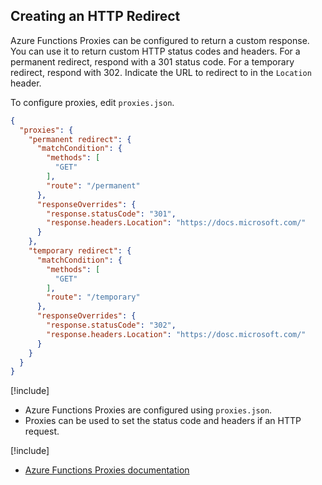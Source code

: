 ## Creating an HTTP Redirect

Azure Functions Proxies can be configured to return a custom response. You can use it to return custom HTTP status codes and headers. For a permanent redirect, respond with a 301 status code. For a temporary redirect, respond with 302. Indicate the URL to redirect to in the `Location` header.

To configure proxies, edit `proxies.json`.

```json
{
  "proxies": {
    "permanent redirect": {
      "matchCondition": {
        "methods": [
          "GET"
        ],
        "route": "/permanent"
      },
      "responseOverrides": {
        "response.statusCode": "301",
        "response.headers.Location": "https://docs.microsoft.com/"
      }
    },
    "temporary redirect": {
      "matchCondition": {
        "methods": [
          "GET"
        ],
        "route": "/temporary"
      },
      "responseOverrides": {
        "response.statusCode": "302",
        "response.headers.Location": "https://dosc.microsoft.com/"
      }
    }
  }
}
```

[!include[](../includes/takeaways-heading.md)]

- Azure Functions Proxies are configured using `proxies.json`.
- Proxies can be used to set the status code and headers if an HTTP request. 

[!include[](../includes/read-more-heading.md)]

- [Azure Functions Proxies documentation](https://docs.microsoft.com/en-us/azure/azure-functions/functions-proxies)
